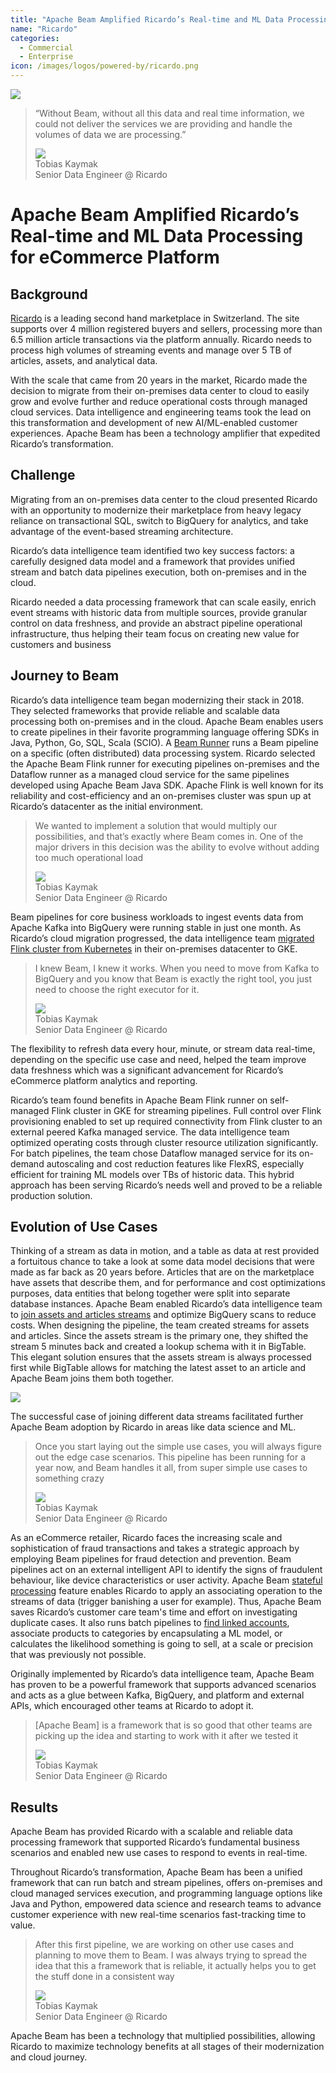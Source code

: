 ```yaml
---
title: "Apache Beam Amplified Ricardo’s Real-time and ML Data Processing for eCommerce Platform"
name: "Ricardo"
categories:
  - Commercial
  - Enterprise
icon: /images/logos/powered-by/ricardo.png
---
```

<!--
Licensed under the Apache License, Version 2.0 (the "License");
you may not use this file except in compliance with the License.
You may obtain a copy of the License at

http://www.apache.org/licenses/LICENSE-2.0

Unless required by applicable law or agreed to in writing, software
distributed under the License is distributed on an "AS IS" BASIS,
WITHOUT WARRANTIES OR CONDITIONS OF ANY KIND, either express or implied.
See the License for the specific language governing permissions and
limitations under the License.
-->
<div class="case-study-opinion">
    <div class="case-study-opinion-img">
        <img src="/images/logos/powered-by/ricardo.png"/>
    </div>
    <blockquote class="case-study-quote-block">
      <p class="case-study-quote-text">
        “Without Beam, without all this data and real time information, we could not deliver the services we are providing and handle the volumes of data we are processing.”
      </p>
      <div class="case-study-quote-author">
        <div class="case-study-quote-author-img">
            <img src="/images/tobias_kaymak_photo.png">
        </div>
        <div class="case-study-quote-author-info">
            <div class="case-study-quote-author-name">
              Tobias Kaymak
            </div>
            <div class="case-study-quote-author-position">
              Senior Data Engineer @ Ricardo
            </div>
        </div>
      </div>
    </blockquote>
</div>
<div class="case-study-post">

#  Apache Beam Amplified Ricardo’s Real-time and ML Data Processing for eCommerce Platform

## Background

[Ricardo](https://www.ricardo.ch/) is a leading second hand marketplace in Switzerland. The site supports over 4 million
registered buyers and sellers, processing more than 6.5 million article transactions via the platform annually. Ricardo
needs to process high volumes of streaming events and manage over 5 TB of articles, assets, and analytical data.

With the scale that came from 20 years in the market, Ricardo made the decision to migrate from their on-premises data
center to cloud to easily grow and evolve further and reduce operational costs through managed cloud services. Data
intelligence and engineering teams took the lead on this transformation and development of new AI/ML-enabled customer
experiences. Apache Beam has been a technology amplifier that expedited Ricardo’s transformation.

## Challenge

Migrating from an on-premises data center to the cloud presented Ricardo with an opportunity to modernize their
marketplace from heavy legacy reliance on transactional SQL, switch to BigQuery for analytics, and take advantage of the
event-based streaming architecture.

Ricardo’s data intelligence team identified two key success factors: a carefully designed data model and a framework
that provides unified stream and batch data pipelines execution, both on-premises and in the cloud.

Ricardo needed a data processing framework that can scale easily, enrich event streams with historic data from multiple
sources, provide granular control on data freshness, and provide an abstract pipeline operational infrastructure, thus
helping their team focus on creating new value for customers and business

## Journey to Beam

Ricardo’s data intelligence team began modernizing their stack in 2018. They selected frameworks that provide reliable
and scalable data processing both on-premises and in the cloud. Apache Beam enables users to create pipelines in their
favorite programming language offering SDKs in Java, Python, Go, SQL, Scala (SCIO).
A [Beam Runner](https://beam.apache.org/documentation/#available-runners) runs a Beam pipeline on a specific (often
distributed) data processing system. Ricardo selected the Apache Beam Flink runner for executing pipelines on-premises
and the Dataflow runner as a managed cloud service for the same pipelines developed using Apache Beam Java SDK. Apache
Flink is well known for its reliability and cost-efficiency and an on-premises cluster was spun up at Ricardo’s
datacenter as the initial environment.

<blockquote class="case-study-quote-block case-study-quote-wrapped">
  <p class="case-study-quote-text">
    We wanted to implement a solution that would multiply our possibilities, and that’s exactly where Beam comes in. One of the major drivers in this decision was the ability to evolve without adding too much operational load
  </p>
  <div class="case-study-quote-author">
    <div class="case-study-quote-author-img">
        <img src="/images/tobias_kaymak_photo.png">
    </div>
    <div class="case-study-quote-author-info">
        <div class="case-study-quote-author-name">
          Tobias Kaymak
        </div>
        <div class="case-study-quote-author-position">
          Senior Data Engineer @ Ricardo
        </div>
    </div>
  </div>
</blockquote>

Beam pipelines for core business workloads to ingest events data from Apache Kafka into BigQuery were running stable in
just one month. As Ricardo’s cloud migration progressed, the data intelligence
team [migrated Flink cluster from Kubernetes](https://www.youtube.com/watch?v=EcvnFH5LDE4) in their on-premises
datacenter to GKE.

<blockquote class="case-study-quote-block case-study-quote-wrapped">
  <p class="case-study-quote-text">
    I knew Beam, I knew it works. When you need to move from Kafka to BigQuery and you know that Beam is exactly the right tool, you just need to choose the right executor for it.
  </p>
  <div class="case-study-quote-author">
    <div class="case-study-quote-author-img">
        <img src="/images/tobias_kaymak_photo.png">
    </div>
    <div class="case-study-quote-author-info">
        <div class="case-study-quote-author-name">
          Tobias Kaymak
        </div>
        <div class="case-study-quote-author-position">
          Senior Data Engineer @ Ricardo
        </div>
    </div>
  </div>
</blockquote>

The flexibility to refresh data every hour, minute, or stream data real-time, depending on the specific use case and
need, helped the team improve data freshness which was a significant advancement for Ricardo’s eCommerce platform
analytics and reporting.

Ricardo’s team found benefits in Apache Beam Flink runner on self-managed Flink cluster in GKE for streaming pipelines.
Full control over Flink provisioning enabled to set up required connectivity from Flink cluster to an external peered
Kafka managed service. The data intelligence team optimized operating costs through cluster resource utilization
significantly. For batch pipelines, the team chose Dataflow managed service for its on-demand autoscaling and cost
reduction features like FlexRS, especially efficient for training ML models over TBs of historic data. This hybrid
approach has been serving Ricardo’s needs well and proved to be a reliable production solution.

## Evolution of Use Cases

Thinking of a stream as data in motion, and a table as data at rest provided a fortuitous chance to take a look at some
data model decisions that were made as far back as 20 years before. Articles that are on the marketplace have assets
that describe them, and for performance and cost optimizations purposes, data entities that belong together were split
into separate database instances. Apache Beam enabled Ricardo’s data intelligence team
to [join assets and articles streams](https://youtu.be/PiwLC-YK_Zw) and optimize BigQuery scans to reduce costs. When
designing the pipeline, the team created streams for assets and articles. Since the assets stream is the primary one,
they shifted the stream 5 minutes back and created a lookup schema with it in BigTable. This elegant solution ensures
that the assets stream is always processed first while BigTable allows for matching the latest asset to an article and
Apache Beam joins them both together.

<div class="post-scheme">
    <img src="/images/post_scheme.png">
</div>

The successful case of joining different data streams facilitated further Apache Beam adoption by Ricardo in areas like
data science and ML.

<blockquote class="case-study-quote-block case-study-quote-wrapped">
  <p class="case-study-quote-text">
    Once you start laying out the simple use cases, you will always figure out the edge case scenarios. This pipeline has been running for a year now, and Beam handles it all, from super simple use cases to something crazy
  </p>
  <div class="case-study-quote-author">
    <div class="case-study-quote-author-img">
        <img src="/images/tobias_kaymak_photo.png">
    </div>
    <div class="case-study-quote-author-info">
        <div class="case-study-quote-author-name">
          Tobias Kaymak
        </div>
        <div class="case-study-quote-author-position">
          Senior Data Engineer @ Ricardo
        </div>
    </div>
  </div>
</blockquote>

As an eCommerce retailer, Ricardo faces the increasing scale and sophistication of fraud transactions and takes a
strategic approach by employing Beam pipelines for fraud detection and prevention. Beam pipelines act on an external
intelligent API to identify the signs of fraudulent behaviour, like device characteristics or user activity. Apache Beam
[stateful processing](https://beam.apache.org/documentation/programming-guide/#state-and-timers) feature enables Ricardo
to apply an associating operation to the streams of data (trigger banishing a user for example). Thus, Apache Beam saves
Ricardo’s customer care team's time and effort on investigating duplicate cases. It also runs batch pipelines
to [find linked accounts](https://www.youtube.com/watch?v=LXnh9jNNfYY), associate products to categories by
encapsulating a ML model, or calculates the likelihood something is going to sell, at a scale or precision that was
previously not possible.

Originally implemented by Ricardo’s data intelligence team, Apache Beam has proven to be a powerful framework that
supports advanced scenarios and acts as a glue between Kafka, BigQuery, and platform and external APIs, which encouraged
other teams at Ricardo to adopt it.

<blockquote class="case-study-quote-block case-study-quote-wrapped">
  <p class="case-study-quote-text">
    [Apache Beam] is a framework that is so good that other teams are picking up the idea and starting to work with it after we tested it
  </p>
  <div class="case-study-quote-author">
    <div class="case-study-quote-author-img">
        <img src="/images/tobias_kaymak_photo.png">
    </div>
    <div class="case-study-quote-author-info">
        <div class="case-study-quote-author-name">
          Tobias Kaymak
        </div>
        <div class="case-study-quote-author-position">
          Senior Data Engineer @ Ricardo
        </div>
    </div>
  </div>
</blockquote>

## Results

Apache Beam has provided Ricardo with a scalable and reliable data processing framework that supported Ricardo’s
fundamental business scenarios and enabled new use cases to respond to events in real-time.

Throughout Ricardo’s transformation, Apache Beam has been a unified framework that can run batch and stream pipelines,
offers on-premises and cloud managed services execution, and programming language options like Java and Python,
empowered data science and research teams to advance customer experience with new real-time scenarios fast-tracking time
to value.

<blockquote class="case-study-quote-block case-study-quote-wrapped">
  <p class="case-study-quote-text">
    After this first pipeline, we are working on other use cases and planning to move them to Beam. I was always trying to spread the idea that this a framework that is reliable, it actually helps you to get the stuff done in a consistent way
  </p>
  <div class="case-study-quote-author">
    <div class="case-study-quote-author-img">
        <img src="/images/tobias_kaymak_photo.png">
    </div>
    <div class="case-study-quote-author-info">
        <div class="case-study-quote-author-name">
          Tobias Kaymak
        </div>
        <div class="case-study-quote-author-position">
          Senior Data Engineer @ Ricardo
        </div>
    </div>
  </div>
</blockquote>

Apache Beam has been a technology that multiplied possibilities, allowing Ricardo to maximize technology benefits at all
stages of their modernization and cloud journey.
</div>
<div class="clear-nav"></div>
